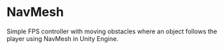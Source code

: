 # NavMesh
Simple FPS controller with moving obstacles where an object follows the player using NavMesh in Unity Engine. 
